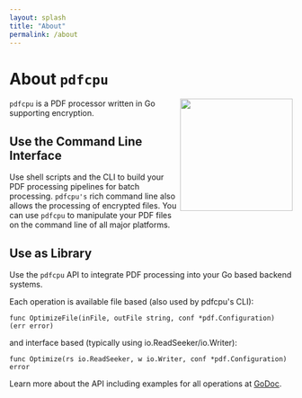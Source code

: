 ```yaml
---
layout: splash
title: "About"
permalink: /about
---
```


# About `pdfcpu`

<img src="{{site-url}}/assets/logoSmall.png" width=200 align=right>

`pdfcpu` is a PDF processor written in Go supporting encryption.

## Use the Command Line Interface

Use shell scripts and the CLI to build your PDF processing pipelines for batch processing. `pdfcpu's` rich command line also allows the processing of encrypted files. You can use `pdfcpu` to manipulate your PDF files on the command line of all major platforms.  

## Use as Library
Use the `pdfcpu` API to integrate PDF processing into your Go based backend systems.

Each operation is available file based (also used by pdfcpu's CLI):
```
func OptimizeFile(inFile, outFile string, conf *pdf.Configuration) (err error)
```

and interface based (typically using io.ReadSeeker/io.Writer):
```
func Optimize(rs io.ReadSeeker, w io.Writer, conf *pdf.Configuration) error
```

Learn more about the API including examples for all operations at [GoDoc](https://godoc.org/github.com/pdfcpu/pdfcpu/pkg/api).


